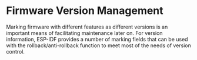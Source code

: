 # Firmware Version Management

Marking firmware with different features as different versions is an
important means of facilitating maintenance later on. For version
information, ESP-IDF provides a number of marking fields that can be
used with the rollback/anti-rollback function to meet most of the needs
of version control.
